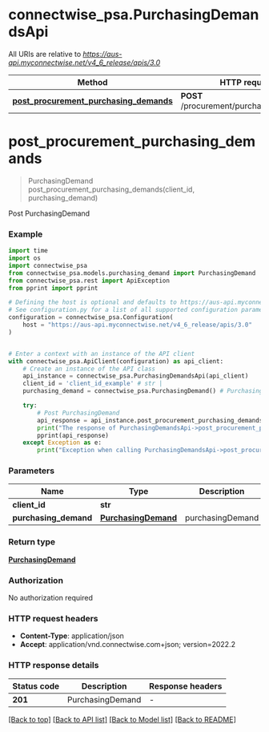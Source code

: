 # connectwise_psa.PurchasingDemandsApi

All URIs are relative to *https://aus-api.myconnectwise.net/v4_6_release/apis/3.0*

Method | HTTP request | Description
------------- | ------------- | -------------
[**post_procurement_purchasing_demands**](PurchasingDemandsApi.md#post_procurement_purchasing_demands) | **POST** /procurement/purchasingDemands | Post PurchasingDemand


# **post_procurement_purchasing_demands**
> PurchasingDemand post_procurement_purchasing_demands(client_id, purchasing_demand)

Post PurchasingDemand

### Example

```python
import time
import os
import connectwise_psa
from connectwise_psa.models.purchasing_demand import PurchasingDemand
from connectwise_psa.rest import ApiException
from pprint import pprint

# Defining the host is optional and defaults to https://aus-api.myconnectwise.net/v4_6_release/apis/3.0
# See configuration.py for a list of all supported configuration parameters.
configuration = connectwise_psa.Configuration(
    host = "https://aus-api.myconnectwise.net/v4_6_release/apis/3.0"
)


# Enter a context with an instance of the API client
with connectwise_psa.ApiClient(configuration) as api_client:
    # Create an instance of the API class
    api_instance = connectwise_psa.PurchasingDemandsApi(api_client)
    client_id = 'client_id_example' # str | 
    purchasing_demand = connectwise_psa.PurchasingDemand() # PurchasingDemand | purchasingDemand

    try:
        # Post PurchasingDemand
        api_response = api_instance.post_procurement_purchasing_demands(client_id, purchasing_demand)
        print("The response of PurchasingDemandsApi->post_procurement_purchasing_demands:\n")
        pprint(api_response)
    except Exception as e:
        print("Exception when calling PurchasingDemandsApi->post_procurement_purchasing_demands: %s\n" % e)
```



### Parameters

Name | Type | Description  | Notes
------------- | ------------- | ------------- | -------------
 **client_id** | **str**|  | 
 **purchasing_demand** | [**PurchasingDemand**](PurchasingDemand.md)| purchasingDemand | 

### Return type

[**PurchasingDemand**](PurchasingDemand.md)

### Authorization

No authorization required

### HTTP request headers

 - **Content-Type**: application/json
 - **Accept**: application/vnd.connectwise.com+json; version=2022.2

### HTTP response details
| Status code | Description | Response headers |
|-------------|-------------|------------------|
**201** | PurchasingDemand |  -  |

[[Back to top]](#) [[Back to API list]](../README.md#documentation-for-api-endpoints) [[Back to Model list]](../README.md#documentation-for-models) [[Back to README]](../README.md)

